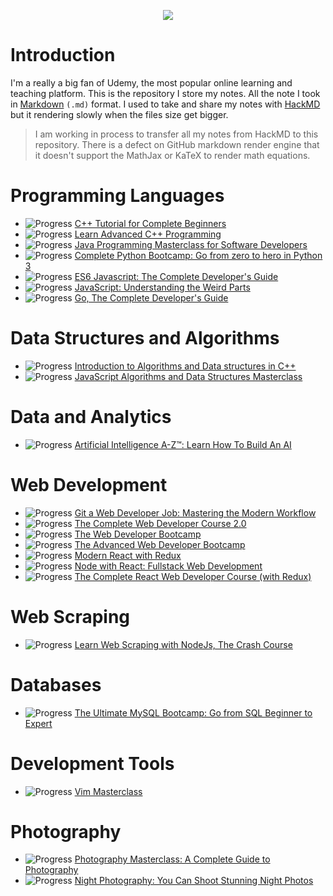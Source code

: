 <p align="center">
  <img src="https://i.imgur.com/uNDQCAW.png">
</p>

# Introduction

I'm a really a big fan of Udemy, the most popular online learning and teaching platform. This is the repository I store my notes. All the note I took in [Markdown](https://daringfireball.net/projects/markdown/syntax) `(.md)` format. I used to take and share my notes with [HackMD](https://hackmd.io/) but it rendering slowly when the files size get bigger.

> I am working in process to transfer all my notes from HackMD to this repository. There is a defect on GitHub markdown render engine that it doesn't support the MathJax or KaTeX to render math equations.

# Programming Languages

- ![Progress](http://progressed.io/bar/92) [C++ Tutorial for Complete Beginners](./C%2B%2B%20Tutorial%20for%20Complete%20Beginners)
- ![Progress](http://progressed.io/bar/22) [Learn Advanced C++ Programming](./Learn%20Advanced%20C%2B%2B%20Programming)
- ![Progress](http://progressed.io/bar/29) [Java Programming Masterclass for Software Developers](./Java%20Programming%20Masterclass%20for%20Software%20Developers)
- ![Progress](http://progressed.io/bar/100) [Complete Python Bootcamp: Go from zero to hero in Python 3](./Complete%20Python%20Bootcamp%2C%20Go%20from%20zero%20to%20hero%20in%20Python%203)
- ![Progress](http://progressed.io/bar/100) [ES6 Javascript: The Complete Developer's Guide](./ES6%20Javascript%2C%20The%20Complete%20Developer's%20Guide)
- ![Progress](http://progressed.io/bar/100) [JavaScript: Understanding the Weird Parts](./JavaScript%2C%20Understanding%20the%20Weird%20Parts)
- ![Progress](http://progressed.io/bar/100) [Go, The Complete Developer's Guide](./Go%2C%20The%20Complete%20Developer's%20Guide)

# Data Structures and Algorithms

- ![Progress](http://progressed.io/bar/100) [Introduction to Algorithms and Data structures in C++](./Introduction%20to%20Algorithms%20and%20Data%20structures%20in%20C%2B%2B)
- ![Progress](http://progressed.io/bar/100) [JavaScript Algorithms and Data Structures Masterclass](./JavaScript%20Algorithms%20and%20Data%20Structures%20Masterclass)

# Data and Analytics

- ![Progress](http://progressed.io/bar/45) [Artificial Intelligence A-Z™: Learn How To Build An AI](./Artificial%20Intelligence%20A-Z™%2C%20Learn%20How%20To%20Build%20An%20AI)

# Web Development

- ![Progress](http://progressed.io/bar/100) [Git a Web Developer Job: Mastering the Modern Workflow](./Git%20a%20Web%20Developer%20Job%20Mastering%20the%20Modern%20Workflow)
- ![Progress](http://progressed.io/bar/100) [The Complete Web Developer Course 2.0]()
- ![Progress](http://progressed.io/bar/100) [The Web Developer Bootcamp](./The%20Web%20Developer%20Bootcamp)
- ![Progress](http://progressed.io/bar/30) [The Advanced Web Developer Bootcamp](./The%20Advanced%20Web%20Developer%20Bootcamp)
- ![Progress](http://progressed.io/bar/100) [Modern React with Redux](./Modern%20React%20with%20Redux)
- ![Progress](http://progressed.io/bar/71) [Node with React: Fullstack Web Development](./Node%20with%20React%2C%20Fullstack%20Web%20Development)
- ![Progress](http://progressed.io/bar/24) [The Complete React Web Developer Course (with Redux)](./The%20Complete%20React%20Web%20Developer%20Course%20(with%20Redux))

# Web Scraping

- ![Progress](http://progressed.io/bar/100) [Learn Web Scraping with NodeJs, The Crash Course](./Learn%20Web%20Scraping%20with%20NodeJs%2C%20The%20Crash%20Course)

# Databases

- ![Progress](http://progressed.io/bar/53) [The Ultimate MySQL Bootcamp: Go from SQL Beginner to Expert](./The%20Ultimate%20MySQL%20Bootcamp%2C%20Go%20from%20SQL%20Beginner%20to%20Expert)

# Development Tools

- ![Progress](http://progressed.io/bar/100) [Vim Masterclass](./Vim%20Masterclass)

# Photography

- ![Progress](http://progressed.io/bar/3) [Photography Masterclass: A Complete Guide to Photography](./Photography%20Masterclass%2C%20A%20Complete%20Guide%20to%20Photography)
- ![Progress](http://progressed.io/bar/0) [Night Photography: You Can Shoot Stunning Night Photos](./Night%20Photography%2C%20You%20Can%20Shoot%20Stunning%20Night%20Photos)
